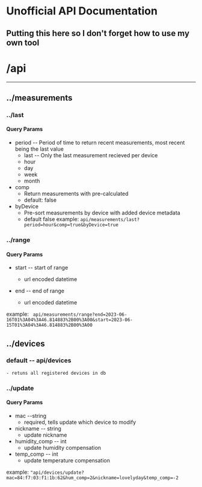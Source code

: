 # Unofficial API Documentation

## Putting this here so I don't forget how to use my own tool

# /api
--- 
## ../measurements

### ../last

#### Query Params
- period -- Period of time to return recent measurements, most recent being the last value
    - last -- Only the last measurement recieved per device
    - hour
    - day 
    - week 
    - month
- comp
    - Return measurements with pre-calculated 
    - default: false
- byDevice
    - Pre-sort measurements by device with added device metadata
    - default false
example:
` api/measurements/last?period=hour&comp=true&byDevice=true `

### ../range

#### Query Params
- start -- start of range
    - url encoded datetime 

- end -- end of range
    - url encoded datetime 

example: 
` api/measurements/range?end=2023-06-16T01%3A04%3A46.814883%2B00%3A00&start=2023-06-15T01%3A04%3A46.814883%2B00%3A00`


## ../devices

### default -- api/devices
    - retuns all registered devices in db

### ../update

#### Query Params
- mac --string
    - required, tells update which device to modify
- nickname -- string
    - update nickname
- humidity_comp -- int
    - update humidity compensation
- temp_comp -- int
    - update temperature compensation

example:
`"api/devices/update?mac=84:f7:03:f1:1b:62&hum_comp=2&nickname=lovelyday&temp_comp=-2`  
